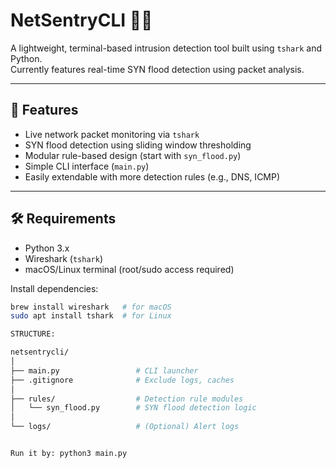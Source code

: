 # NetSentryCLI 🔐📡

A lightweight, terminal-based intrusion detection tool built using `tshark` and Python.  
Currently features real-time SYN flood detection using packet analysis.

---

## 🚀 Features

- Live network packet monitoring via `tshark`
- SYN flood detection using sliding window thresholding
- Modular rule-based design (start with `syn_flood.py`)
- Simple CLI interface (`main.py`)
- Easily extendable with more detection rules (e.g., DNS, ICMP)

---

## 🛠️ Requirements

- Python 3.x
- Wireshark (`tshark`)
- macOS/Linux terminal (root/sudo access required)

Install dependencies:
```bash
brew install wireshark   # for macOS
sudo apt install tshark  # for Linux

STRUCTURE:

netsentrycli/
│
├── main.py                 # CLI launcher
├── .gitignore              # Exclude logs, caches
│
├── rules/                  # Detection rule modules
│   └── syn_flood.py        # SYN flood detection logic
│
└── logs/                   # (Optional) Alert logs


Run it by: python3 main.py

